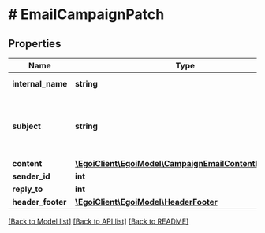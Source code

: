 # # EmailCampaignPatch

## Properties

Name | Type | Description | Notes
------------ | ------------- | ------------- | -------------
**internal_name** | **string** | Campaign internal name | [optional]
**subject** | **string** | Campaign subject. If no value is sent, defaults to &#39;internal_name&#39; property value | [optional]
**content** | [**\EgoiClient\EgoiModel\CampaignEmailContentHtmlPatch**](CampaignEmailContentHtmlPatch.md) |  | [optional]
**sender_id** | **int** |  | [optional]
**reply_to** | **int** |  | [optional]
**header_footer** | [**\EgoiClient\EgoiModel\HeaderFooter**](HeaderFooter.md) |  | [optional]

[[Back to Model list]](../../README.md#models) [[Back to API list]](../../README.md#endpoints) [[Back to README]](../../README.md)
